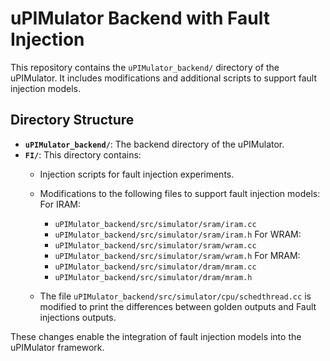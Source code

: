 # uPIMulator Backend with Fault Injection

This repository contains the `uPIMulator_backend/` directory of the uPIMulator. It includes modifications and additional scripts to support fault injection models.

## Directory Structure

- **`uPIMulator_backend/`**: The backend directory of the uPIMulator.
- **`FI/`**: This directory contains:
  - Injection scripts for fault injection experiments.
  - Modifications to the following files to support fault injection models:
    For IRAM:
    - `uPIMulator_backend/src/simulator/sram/iram.cc`
    - `uPIMulator_backend/src/simulator/sram/iram.h`
    For WRAM:
    - `uPIMulator_backend/src/simulator/sram/wram.cc`
    - `uPIMulator_backend/src/simulator/sram/wram.h`
    For MRAM:
    - `uPIMulator_backend/src/simulator/dram/mram.cc`
    - `uPIMulator_backend/src/simulator/dram/mram.h`
   
  - The file `uPIMulator_backend/src/simulator/cpu/schedthread.cc` is modified to print the differences between golden outputs and Fault injections outputs.

These changes enable the integration of fault injection models into the uPIMulator framework.
